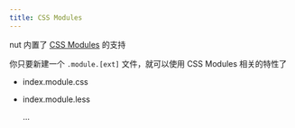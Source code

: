```yaml
---
title: CSS Modules
---
```


nut 内置了 [CSS Modules](https://github.com/css-modules/css-modules) 的支持

你只要新建一个 `.module.[ext]` 文件，就可以使用 CSS Modules 相关的特性了

- index.module.css
- index.module.less

  ...
